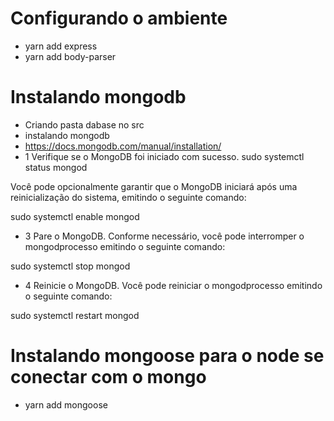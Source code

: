 # Configurando o ambiente
- yarn add express
- yarn add body-parser

# Instalando mongodb
- Criando pasta dabase no src
- instalando mongodb 
 - https://docs.mongodb.com/manual/installation/
- 1 Verifique se o MongoDB foi iniciado com sucesso. 
sudo systemctl status mongod

Você pode opcionalmente garantir que o MongoDB iniciará após uma reinicialização do sistema, emitindo o seguinte comando:

sudo systemctl enable mongod

- 3
Pare o MongoDB. 
Conforme necessário, você pode interromper o mongodprocesso emitindo o seguinte comando:

sudo systemctl stop mongod

- 4
Reinicie o MongoDB. 
Você pode reiniciar o mongodprocesso emitindo o seguinte comando:

sudo systemctl restart mongod

# Instalando mongoose para o node se conectar com o mongo
- yarn add mongoose
